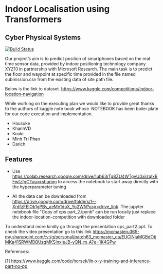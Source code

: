 # Indoor Localisation using Transformers
## Cyber Physical Systems


[![Build Status](https://travis-ci.org/joemccann/dillinger.svg?branch=master)](https://travis-ci.org/joemccann/dillinger)

Our project’s aim is to predict position of smartphones based on the real time sensor data, provided by indoor positioning technology company XYZ10 in partnership with Microsoft Research. The main task is to predict the floor and waypoint at specific time provided in the file named submission.csv from the existing data of site path file.

Below is the link to dataset.
https://www.kaggle.com/competitions/indoor-location-navigation

While working on the executing plan we would like to provide great thanks to the authors of kaggle note book whose  NOTEBOOK has been boiler plate for our code execution and implementation.

- Housuke
- KhanhVD
- Kouki
- Minh Tri Phan
- Darich

## Features
- Use https://colab.research.google.com/drive/1ub63rTg8ZU4WTgvU0xiizqlxBFwfzfgC?usp=sharing 
to access the notebook to start away directly with the hyperparameter tuning

- All the data can be downloaded from https://drive.google.com/drive/folders/1--XrdfzFElOb1gPBv_aeMe1doX_Yo2WN?usp=drive_link. The jupyter notebook file "Copy of cps part_2.ipynb" can be run locally just replace the indoor-location-competition with downloaded folder


To understand more kindly go through the presentation cps_part2.ppt.
To check the video presentation go to this link
https://mcmasteru365-my.sharepoint.com/:v:/g/personal/pateh63_mcmaster_ca/EUCINjaMGBdOtjMKa41SRWMBQUzqMKSInxleJB-yQN_m_A?e=1K4GPw

References:

[1] https://www.kaggle.com/code/horsek/iln-x-y-training-and-inference-part-no-pp
